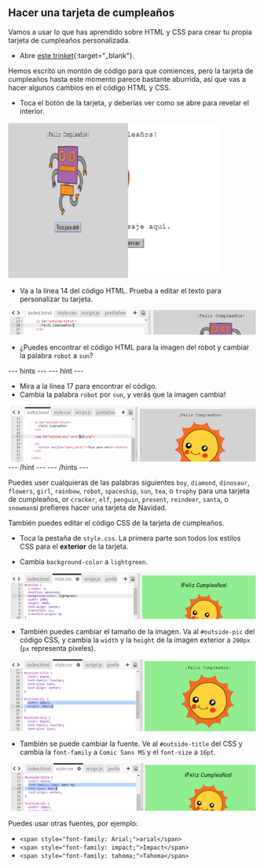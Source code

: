 ## Hacer una tarjeta de cumpleaños

Vamos a usar lo que has aprendido sobre HTML y CSS para crear tu propia tarjeta de cumpleaños personalizada.

+ Abre [este trinket](http://jumpto.cc/web-card){:target="_blank"}.

Hemos escrito un montón de código para que comiences, pero la tarjeta de cumpleaños hasta este momento parece bastante aburrida, así que vas a hacer algunos cambios en el código HTML y CSS.

+ Toca el botón de la tarjeta, y deberías ver como se abre para revelar el interior.

![screenshot](images/birthday-click.png)

+ Va a la línea 14 del código HTML. Prueba a editar el texto para personalizar tu tarjeta.

![screenshot](images/birthday-card-html.png)

+ ¿Puedes encontrar el código HTML para la imagen del robot y cambiar la palabra `robot` a `sun`?

--- hints --- --- hint ---

+ Mira a la línea 17 para encontrar el código.
+ Cambia la palabra `robot` por `sun`, y verás que la imagen cambia!

![screenshot](images/birthday-card-sun.png) --- /hint --- --- /hints ---

Puedes user cualquieras de las palabras siguientes `boy`, `diamond`, `dinosaur`, `flowers`, `girl`, `rainbow`, `robot`, `spaceship`, `sun`, `tea`, o `trophy` para una tarjeta de cumpleaños, or `cracker`, `elf`, `penguin`, `present`, `reindeer`, `santa`, o `snowman`si prefieres hacer una tarjeta de Navidad.

También puedes editar el código CSS de la tarjeta de cumpleaños.

+ Toca la pestaña de `style.css`. La primera parte son todos los estilos CSS para el **exterior** de la tarjeta.

+ Cambia `background-color` a `lightgreen`.

![screenshot](images/birthday-card-outside.png)

+ También puedes cambiar el tamaño de la imagen. Va al `#outside-pic` del código CSS, y cambia la `width` y la `height` de la imagen exterior a `200px` (`px` representa píxeles).

![screenshot](images/birthday-card-size.png)

+ También se puede cambiar la fuente. Ve al `#outside-title` del CSS y cambia la `font-family` a `Comic Sans MS` y el `font-size` a `16pt`.

![screenshot](images/birthday-card-font.png)

Puedes usar otras fuentes, por ejemplo:

+ `<span style="font-family: Arial;">arial</span>`
+ `<span style="font-family: impact;">Impact</span>`
+ `<span style="font-family: tahoma;">Tahoma</span>`